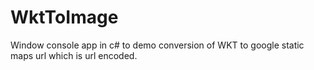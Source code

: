 # WktToImage

Window console app in c# to demo conversion of WKT to google static maps url which is url encoded. 
